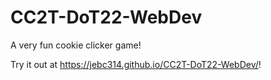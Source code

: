 # CC2T-DoT22-WebDev

A very fun cookie clicker game!

Try it out at https://jebc314.github.io/CC2T-DoT22-WebDev/!
